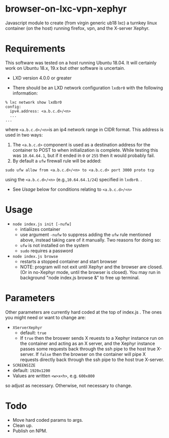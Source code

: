# browser-on-lxc-vpn-xephyr

Javascript module to create (from virgin generic ub18 lxc) a turnkey linux container (on the host) running firefox, vpn, and the X-server Xephyr.

# Requirements

This software was tested on a host running Ubuntu 18.04. 
It will certainly work on Ubuntu 18.x, 19.x but other software is uncertain.

- LXD version 4.0.0 or greater

- There should be an LXD network configuration `lxdbr0` with the following information:
```
% lxc network show lxdbr0
config:
  ipv4.address: <a.b.c.d>/<n>
  ...
...
```
where `<a.b.c.d>/<n>`is an ip4 network range in CIDR format.  This address is used in two ways:
  1. The `<a.b.c.d>` component is used as a destination address for the container to 
POST to when initialization is complete.  While testing this was `10.64.64.1`, but if it 
ended in `0` or `255` then it would probably fail.
  2. By default a `ufw` firewall rule will be added:
```
sudo ufw allow from <a.b.c.d>/<n> to <a.b.c.d> port 3000 proto tcp
```
using the `<a.b.c.d>/<n>` (e.g.,`10.64.64.1/24`) specified in `lxdbr0`.  .

  - See *Usage* below for conditions relating to `<a.b.c.d>/<n>`


# Usage

 - `node index.js init [-nufw]`
   - intialiizes container
   - use argument `-nufw` to suppress adding the `ufw` rule mentioned above, instead taking care of it manually.  Two reasons for doing so:
    - `ufw` is not installed on the system
    - `sudo` requires a password
 - `node index.js browse`
   - restarts a stopped container and start browser
   - NOTE: program will not exit until Xephyr and the browser are closed.
      (Or in no-Xephyr mode, until the browser is closed).
      You may run in background "node index.js browse &" to free up terminal.

      
# Parameters

Other parameters are currently hard coded at the top of index.js .
The ones you might need or want to change are:

 - `XServerXephyr`
   - default: `true`
   - If `true` then the broswer sends X reuests to a Xephyr instance run on the container and acting as an X server, and the Xephyr instance passes some requests back through the ssh pipe to the host true X-server.
   If `false` then the browser on the container will pipe X requests directly back through the ssh pipe to the host true X-server.  
 - `SCREENSIZE`
  - default: `1920x1200`
  - Values are written `<w>x<h>`, e.g. `600x800`

so adjust as necessary.
Otherwise, not necessary to change.

# Todo

- Move hard coded params to args.
- Clean up.
- Publish on NPM.
